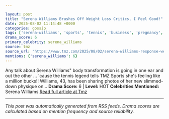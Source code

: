 ```yaml
---

layout: post
title: "Serena Williams Brushes Off Weight Loss Critics, I Feel Good!"
date: 2025-08-02 11:14:48 +0000
categories: gossip
tags: ['serena-williams', 'sports', 'tennis', 'business', 'pregnancy', 'source-tmz', 'drama-hot']
drama_score: 6
primary_celebrity: serena_williams
source: tmz
source_url: "https://www.tmz.com/2025/08/02/serena-williams-response-weight-loss-criticism/"
mentions: {'serena_williams': 6}
---
```


Any talk about Serena Williams" body transformation is going in one ear and out the other ... 'cause the tennis legend tells TMZ Sports she's feeling like a million bucks!! Williams, 43, has been sharing photos of her new slimmed-down physique on… **Drama Score:** 6 | **Level:** HOT **Celebrities Mentioned:** Serena Williams [Read full article at Tmz](https://www.tmz.com/2025/08/02/serena-williams-response-weight-loss-criticism/)

---

*This post was automatically generated from RSS feeds. Drama scores are calculated based on mention frequency and source reliability.*